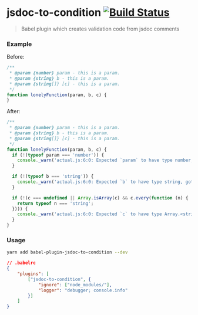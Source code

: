 # jsdoc-to-condition [![Build Status][1]][2]
                     
 [1]: https://travis-ci.org/jakwuh/babel-plugin-jsdoc-to-condition.svg?branch=master
 [2]: https://travis-ci.org/jakwuh/babel-plugin-jsdoc-to-condition

> Babel plugin which сreates validation code from jsdoc comments

### Example

Before:

```js
/**
 * @param {number} param - this is a param.
 * @param {string} b - this is a param.
 * @param {string[]} [c] - this is a param.
 */
function lonelyFunction(param, b, c) {
}
```

After:

```js
/**
 * @param {number} param - this is a param.
 * @param {string} b - this is a param.
 * @param {string[]} [c] - this is a param.
 */
function lonelyFunction(param, b, c) {
  if (!(typeof param === 'number')) {
    console._warn('actual.js:6:0: Expected `param` to have type number, got: ' + typeof param);
  }

  if (!(typeof b === 'string')) {
    console._warn('actual.js:6:0: Expected `b` to have type string, got: ' + typeof b);
  }

  if (!(c === undefined || Array.isArray(c) && c.every(function (n) {
    return typeof n === 'string';
  }))) {
    console._warn('actual.js:6:0: Expected `c` to have type Array.<string>=, got: ' + typeof c);
  }
}
```

### Usage

```bash
yarn add babel-plugin-jsdoc-to-condition --dev
```

```json
// .babelrc
{
    "plugins": [
        ["jsdoc-to-condition", {
            "ignore": ["node_modules/"],
            "logger": "debugger; console.info"
        }]
    ]
}
```



